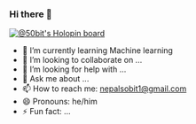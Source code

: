 ### Hi there 👋

 [![@50bit's Holopin board](https://holopin.io/api/user/board?user=50bit)](https://holopin.io/@50bit)

- 🌱 I’m currently learning Machine learning
- 👯 I’m looking to collaborate on ...
- 🤔 I’m looking for help with ...
- 💬 Ask me about ...
- 📫 How to reach me: nepalsobit1@gmail.com
- 😄 Pronouns: he/him
- ⚡ Fun fact: ...
 

